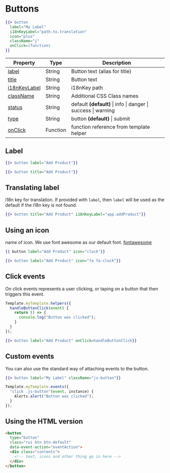 # Buttons

```handlebars
{{> button
  label="My Label"
  i18nKeyLabel="path.to.translation"
  icon="plus"
  className="j"
  onClick=(function)
}}
```

| Property                     | Type     | Description                                                   |
| ---------------------------- | -------- | ------------------------------------------------------------- |
| [label](#label)              | String   | Button text (alias for title)                                 |
| [title](#title)              | String   | Button text                                                   |
| [i18nKeyLabel](#i18KeyLabel) | String   | i18nKey path                                                  |
| [className](#className)      | String   | Additional CSS Class names                                    |
| [status](#status)            | String   | default **(default)** \| info \| danger \| success \| warning |
| [type](#type)                | String   | button **(default)** \| submit                                |
| [onClick](#onClick)          | Function | function reference from template helper                       |

## Label

```handlebars
{{> button label="Add Product"}}
```

```handlebars
{{> button title="Add Product"}}
```

## Translating label

i18n key for translation. If provided with `label`, then `label` will be used as the default if the i18n key is not found.

```handlebars
{{> button title="Add Product" i18nKeyLabel="app.addProduct"}}
```

## Using an icon

name of icon. We use font awesome as our default font. [fontawesome](fontawesome.io)

```handlebars
{{ button label="Add Product" icon="clock"}}
```

```handlebars
{{> button label="Add Product" icon="fa fa-clock"}}
```

## Click events

On click events represents a user clicking, or taping on a button that then triggers this event.

```js
Template.myTemplate.helpers({
  handleButtonClick(event) {
    return () => {
      console.log("Button was clicked");
    }
  }
});
```

```handlebars
{{> button label="Add Product" onClick=handleButtonClick}}
```

## Custom events

You can also use the standard way of attaching events to the button.

```handlebars
{{> button label="My Label" className="js-button"}}
```

```js
Template.myTemplate.events({
  "click .js-button"(event, instance) {
    Alerts.alert("Button was clicked");
  }
});
```

## Using the HTML version

```html
<button
  type="button"
  class="rui btn btn-default"
  data-event-action="eventAction">
  <div class="contents">
    <!-- text, icons and other thing go in here -->
  </div>
</button>
```
